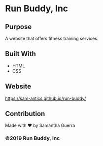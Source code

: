 # Run Buddy, Inc

## Purpose
A website that offers fitness training services.

## Built With
* HTML
* CSS

## Website
https://sam-antics.github.io/run-buddy/

## Contribution
Made with ❤️ by Samantha Guerra

### &copy;2019 Run Buddy, Inc
